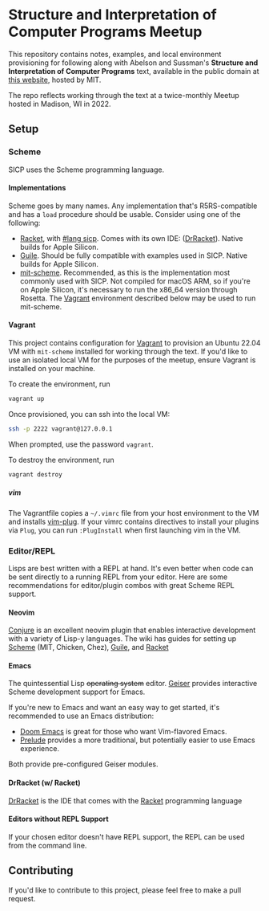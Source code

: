 # Structure and Interpretation of Computer Programs Meetup

This repository contains notes, examples, and local environment provisioning for following along with Abelson and Sussman's __Structure and Interpretation of Computer Programs__ text, available in the public domain at [this website](https://mitpress.mit.edu/sites/default/files/sicp/index.html), hosted by MIT.

The repo reflects working through the text at a twice-monthly Meetup hosted in Madison, WI in 2022.

## Setup

### Scheme
SICP uses the Scheme programming language.

#### Implementations
Scheme goes by many names. Any implementation that's R5RS-compatible and has a `load` procedure should be usable. Consider using one of the following:

- [Racket](https://racket-lang.org/), with [#lang sicp](https://docs.racket-lang.org/sicp-manual/index.html). Comes with its own IDE: ([DrRacket](https://docs.racket-lang.org/drracket/index.html)). Native builds for Apple Silicon.
- [Guile](https://www.gnu.org/software/guile/). Should be fully compatible with examples used in SICP. Native builds for Apple Silicon.
- [mit-scheme](https://www.gnu.org/software/mit-scheme/). Recommended, as this is the implementation most commonly used with SICP. Not compiled for macOS ARM, so if you're on Apple Silicon, it's necessary to run the x86_64 version through Rosetta.
  The [Vagrant](#Vagrant) environment described below may be used to run mit-scheme.

#### Vagrant

This project contains configuration for [Vagrant](https://vagrantup.com) to provision an Ubuntu 22.04 VM with `mit-scheme` installed for working through the text.  If you'd like to use an isolated local VM for the purposes of the meetup, ensure Vagrant is installed on your machine.

To create the environment, run

```sh
vagrant up
```

Once provisioned, you can ssh into the local VM:

```sh
ssh -p 2222 vagrant@127.0.0.1
```

When prompted, use the password `vagrant`.

To destroy the environment, run

```sh
vagrant destroy
```

##### vim

The Vagrantfile copies a `~/.vimrc` file from your host environment to the VM and installs [vim-plug](https://github.com/junegunn/vim-plug).  If your vimrc contains directives to install your plugins via `Plug`, you can run `:PlugInstall` when first launching vim in the VM.


### Editor/REPL

Lisps are best written with a REPL at hand. It's even better when code can be sent directly to a running REPL from your editor. Here are some recommendations for editor/plugin combos with great Scheme REPL support.

#### Neovim
[Conjure](https://github.com/Olical/conjure) is an excellent neovim plugin that enables interactive development with a variety of Lisp-y languages. The wiki has guides for setting up [Scheme](https://github.com/Olical/conjure/wiki/Quick-start:-Scheme-(stdio)) (MIT, Chicken, Chez), [Guile](https://github.com/Olical/conjure/wiki/Quick-start:-Guile-(socket)), and [Racket](https://github.com/Olical/conjure/wiki/Quick-start:-Racket-(stdio))


#### Emacs
The quintessential Lisp ~~operating system~~ editor. [Geiser](http://geiser.nongnu.org/) provides interactive Scheme development support for Emacs.

If you're new to Emacs and want an easy way to get started, it's recommended to use an Emacs distribution:
- [Doom Emacs](https://github.com/doomemacs/doomemacs) is great for those who want Vim-flavored Emacs.
- [Prelude](https://github.com/bbatsov/prelude) provides a more traditional, but potentially easier to use Emacs experience.

Both provide pre-configured Geiser modules.


#### DrRacket (w/ Racket)
[DrRacket](https://docs.racket-lang.org/drracket/index.html) is the IDE that comes with the [Racket](https://racket-lang.org/) programming language

#### Editors without REPL Support

If your chosen editor doesn't have REPL support, the REPL can be used from the command line.

## Contributing

If you'd like to contribute to this project, please feel free to make a pull request.
